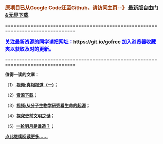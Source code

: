 <h3><font color="#993300"> 原项目已从Google Code迁至Github，请访问主页--》<a href="https://github.com/sglfree/freesky/wiki/%E8%87%AA%E7%94%B1%E9%97%A8%E6%9C%80%E6%96%B0%E7%89%88%E4%B8%8B%E8%BD%BD-%E6%97%A0%E7%95%8C%E6%B5%8F%E8%A7%88%E6%9C%80%E6%96%B0%E6%AD%A3%E5%BC%8F%E7%89%88%E4%B8%8B%E8%BD%BD-%E7%BF%BB%E5%A2%99%E8%BD%AF%E4%BB%B6%E4%B8%8B%E8%BD%BD" target="_blank"> 最新版自由门&无界下载</a></font></h3>
<p>===============================================================================</p>
<font color="blue" size="3"><strong>关注最新资源的同学请把网址：<font color="#993300"><a href="https://git.io/gofree" target="_blank">https://git.io/gofree</a> </font>加入浏览器收藏夹以获取及时的更新。</strong></font>
<p>===============================================================================</p>
<p><strong>值得一读的文章</strong>：</p>
<p>（1）<strong><a href="http://leapb.olife.org/go/truth" target="_blank"> 视频:真相报道（一）</a>；</strong></p>
<p>（2）<strong><a href="http://leapb.olife.org/res-download/" target="_blank">资源下载</a>；</strong></p>
<p>（3）<strong><a href="http://leapb.olife.org/go/biology" target="_blank">视频:从分子生物学研究看生命的起源</a>；</strong></p>
<p>（4）<strong><a href="http://leapb.olife.org/go/discovery" target="_blank">探究史前文明之谜</a>；</strong></p>
<p>（5）<strong><a href="http://leapb.olife.org/go/moon" target="_blank">一轮明月是谁造？</a>；</strong></p>
<p><strong><a href="http://leapb.olife.org/" target="_blank">点此继续阅读更多……</a></strong></p>
